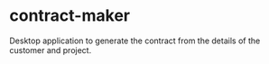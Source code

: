 # contract-maker
Desktop application to generate the contract from the details of the customer and project. 

